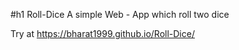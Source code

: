 #h1 Roll-Dice
A simple Web - App which roll two dice

Try at https://bharat1999.github.io/Roll-Dice/
